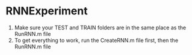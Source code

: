 # RNNExperiment

1. Make sure your TEST and TRAIN folders are in the same place as the RunRNN.m file
2. To get everything to work, run the CreateRNN.m file first, then the RunRNN.m file

